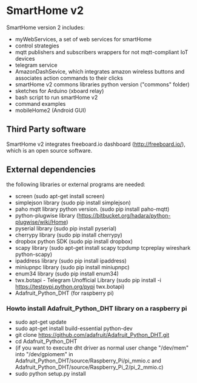 # SmartHome v2

SmartHome version 2  includes:
- myWebServices, a set of web services for smartHome 
- control strategies
- mqtt publishers and subscribers wrappers for not mqtt-compliant IoT devices
- telegram service
- AmazonDashSevice, which integrates amazon wireless buttons and associates action commands to their clicks
- smartHome v2 commons libraries python version ("commons" folder)
- sketches for Arduino (xboard relay)
- bash script to run smartHome v2
- command examples
- mobileHome2 (Android GUI)

## Third Party software 

SmartHome v2 integrates freeboard.io dashboard (http://freeboard.io/), which is an open source software.

## External dependencies
the following libraries or external programs are needed:

- screen (sudo apt-get install screen)
- simplejson library (sudo pip install simplejson)
- paho mqtt library python version. (sudo pip install paho-mqtt)
- python-plugwise library (https://bitbucket.org/hadara/python-plugwise/wiki/Home)
- pyserial library (sudo pip install pyserial)
- cherrypy library (sudo pip install cherrypy)
- dropbox python SDK (sudo pip install dropbox)
- scapy library (sudo apt-get install scapy tcpdump tcpreplay wireshark python-scapy)
- ipaddress library (sudo pip install ipaddress)
- miniupnpc library (sudo pip install miniupnpc)
- enum34 library (sudo pip install enum34)
- twx.botapi - Telegram Unofficial Library (sudo pip install -i https://testpypi.python.org/pypi twx.botapi)
- Adafruit_Python_DHT (for raspberry pi)

### Howto install Adafruit_Python_DHT library on a raspberry pi

- sudo apt-get update
- sudo apt-get install build-essential python-dev 
- git clone https://github.com/adafruit/Adafruit_Python_DHT.git
- cd Adafruit_Python_DHT
- (if you want to execute dht driver as normal user change "/dev/mem" into "/dev/gpiomem" in Adafruit_Python_DHT/source/Raspberry_Pi/pi_mmio.c and Adafruit_Python_DHT/source/Raspberry_Pi_2/pi_2_mmio.c)
- sudo python setup.py install

